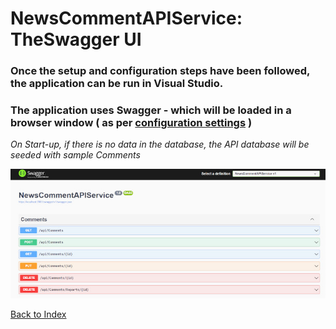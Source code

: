 # NewsCommentAPIService: TheSwagger UI

### Once the setup and configuration steps have been followed, the application can be run in Visual Studio. 
### The application uses Swagger - which will be loaded in a browser window ( as per [configuration settings](config.md) )

*On Start-up, if there is no data in the database, the API database will be seeded with sample Comments*

![Swagger](images/swagger.jpg)


[Back to Index](index.md)



